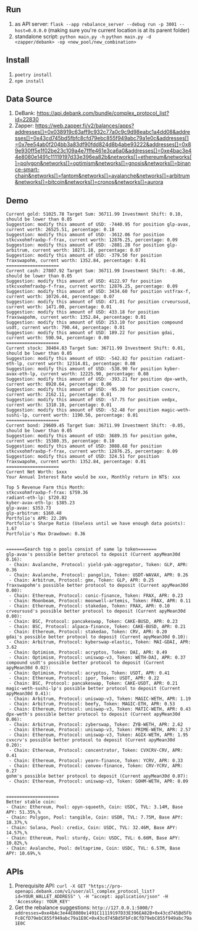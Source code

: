 
## Run

1. as API server: `flask --app rebalance_server --debug run -p 3001 --host=0.0.0.0` (making sure you're current location is at its parent folder)
2. standalone script:
`python main.py -h`
`python main.py -d <zapper/debank> -op <new_pool/new_combination>`

## Install

1. `poetry install`
2. `npm install`

## Data Source

1. DeBank: https://api.debank.com/bundle/complex_protocol_list?id=22830
2. Zapper: https://web.zapper.fi/v2/balances/apps?addresses[]=0x038919c63aff9c932c77a0c9c9d98eabc1a4dd08&addresses[]=0x43cd745bd5fbfc8cfd79ebc855f949abc79a1e0c&addresses[]=0x7ee54ab0f204bb3a83df90fdd824d8b4abe93222&addresses[]=0x89e930ff5e1f02be23c109a4e7fffe461e3ca6a0&addresses[]=0xe4bac3e44e8080e1491c11119197d33e396ea82b&networks[]=ethereum&networks[]=polygon&networks[]=optimism&networks[]=gnosis&networks[]=binance-smart-chain&networks[]=fantom&networks[]=avalanche&networks[]=arbitrum&networks[]=bitcoin&networks[]=cronos&networks[]=aurora

## Demo

```
Current gold: 51025.78 Target Sum: 36711.99 Investment Shift: 0.10, should be lower than 0.05
Suggestion: modify this amount of USD: -7440.95 for position glp-avax, current worth: 26525.51, percentage: 0.18
Suggestion: modify this amount of USD: -3612.06 for position stkcvxohmfraxbp-f-frax, current worth: 12876.25, percentage: 0.09
Suggestion: modify this amount of USD: -2881.28 for position glp-arbitrum, current worth: 10271.18, percentage: 0.07
Suggestion: modify this amount of USD: -379.50 for position fraxswapohm, current worth: 1352.84, percentage: 0.01
====================
Current cash: 27807.92 Target Sum: 36711.99 Investment Shift: -0.06, should be lower than 0.05
Suggestion: modify this amount of USD: 4122.97 for position stkcvxohmfraxbp-f-frax, current worth: 12876.25, percentage: 0.09
Suggestion: modify this amount of USD: 3434.60 for position vstfrax-f, current worth: 10726.44, percentage: 0.07
Suggestion: modify this amount of USD: 471.01 for position crveursusd, current worth: 1471.00, percentage: 0.01
Suggestion: modify this amount of USD: 433.18 for position fraxswapohm, current worth: 1352.84, percentage: 0.01
Suggestion: modify this amount of USD: 253.10 for position compound usdt, current worth: 790.44, percentage: 0.01
Suggestion: modify this amount of USD: 189.22 for position gdai, current worth: 590.94, percentage: 0.00
====================
Current stock: 38404.83 Target Sum: 36711.99 Investment Shift: 0.01, should be lower than 0.05
Suggestion: modify this amount of USD: -542.82 for position radiant-eth-lp, current worth: 12314.81, percentage: 0.08
Suggestion: modify this amount of USD: -538.90 for position kyber-avax-eth-lp, current worth: 12225.90, percentage: 0.08
Suggestion: modify this amount of USD: -393.21 for position dpx-weth, current worth: 8920.64, percentage: 0.06
Suggestion: modify this amount of USD: -95.30 for position cvxcrv, current worth: 2162.11, percentage: 0.01
Suggestion: modify this amount of USD: -57.75 for position vedpx, current worth: 1310.10, percentage: 0.01
Suggestion: modify this amount of USD: -52.48 for position magic-weth-sushi-lp, current worth: 1190.56, percentage: 0.01
====================
Current bond: 29609.45 Target Sum: 36711.99 Investment Shift: -0.05, should be lower than 0.05
Suggestion: modify this amount of USD: 3689.35 for position gohm, current worth: 15380.35, percentage: 0.10
Suggestion: modify this amount of USD: 3088.68 for position stkcvxohmfraxbp-f-frax, current worth: 12876.25, percentage: 0.09
Suggestion: modify this amount of USD: 324.51 for position fraxswapohm, current worth: 1352.84, percentage: 0.01
====================
Current Net Worth: $xxx
Your Annual Interest Rate would be xxx, Monthly return in NT$: xxx

Top 5 Revenue Farm this Month:
stkcvxohmfraxbp-f-frax: $759.36
radiant-eth-lp: $720.82
kyber-avax-eth-lp: $385.23
glp-avax: $353.73
glp-arbitrum: $160.48
Portfolio's APR: 22.20%
Portfolio's Sharpe Ratio (Useless until we have enough data points): 1.67
Portfolio's Max Drawdown: 0.36


=======Search top n pools consist of same lp token=======
glp-avax's possible better protocol to deposit (Current apyMean30d 0.16):
 - Chain: Avalanche, Protocol: yield-yak-aggregator, Token: GLP, APR: 0.36
 - Chain: Avalanche, Protocol: pangolin, Token: USDT-WAVAX, APR: 0.26
 - Chain: Arbitrum, Protocol: gmx, Token: GLP, APR: 0.25
fraxswapohm's possible better protocol to deposit (Current apyMean30d 0.00):
 - Chain: Ethereum, Protocol: conic-finance, Token: FRAX, APR: 0.23
 - Chain: Moonbeam, Protocol: moonwell-artemis, Token: FRAX, APR: 0.11
 - Chain: Ethereum, Protocol: stakedao, Token: FRAX, APR: 0.10
crveursusd's possible better protocol to deposit (Current apyMean30d 0.00):
 - Chain: BSC, Protocol: pancakeswap, Token: CAKE-BUSD, APR: 0.23
 - Chain: BSC, Protocol: alpaca-finance, Token: CAKE-BUSD, APR: 0.21
 - Chain: Ethereum, Protocol: stakedao, Token: CRV, APR: 0.20
gdai's possible better protocol to deposit (Current apyMean30d 0.10):
 - Chain: Arbitrum, Protocol: kyberswap-elastic, Token: MAI-GDAI, APR: 3.62
 - Chain: Optimism, Protocol: acryptos, Token: DAI, APR: 0.49
 - Chain: Optimism, Protocol: uniswap-v3, Token: WETH-DAI, APR: 0.37
compound usdt's possible better protocol to deposit (Current apyMean30d 0.02):
 - Chain: Optimism, Protocol: acryptos, Token: USDT, APR: 0.41
 - Chain: Ethereum, Protocol: ipor, Token: USDT, APR: 0.22
 - Chain: BSC, Protocol: pancakeswap, Token: CAKE-USDT, APR: 0.21
magic-weth-sushi-lp's possible better protocol to deposit (Current apyMean30d 0.41):
 - Chain: Arbitrum, Protocol: uniswap-v3, Token: MAGIC-WETH, APR: 1.19
 - Chain: Arbitrum, Protocol: beefy, Token: MAGIC-ETH, APR: 0.53
 - Chain: Ethereum, Protocol: uniswap-v3, Token: MATIC-WETH, APR: 0.43
dpx-weth's possible better protocol to deposit (Current apyMean30d 0.06):
 - Chain: Arbitrum, Protocol: zyberswap, Token: ZYB-WETH, APR: 2.62
 - Chain: Ethereum, Protocol: uniswap-v3, Token: PRIME-WETH, APR: 2.57
 - Chain: Ethereum, Protocol: uniswap-v3, Token: AGIX-WETH, APR: 1.95
cvxcrv's possible better protocol to deposit (Current apyMean30d 0.20):
 - Chain: Ethereum, Protocol: concentrator, Token: CVXCRV-CRV, APR: 0.41
 - Chain: Ethereum, Protocol: yearn-finance, Token: YCRV, APR: 0.33
 - Chain: Ethereum, Protocol: convex-finance, Token: CRV-YCRV, APR: 0.27
gohm's possible better protocol to deposit (Current apyMean30d 0.07):
 - Chain: Ethereum, Protocol: uniswap-v3, Token: GOHM-WETH, APR: 0.09


====================
Better stable coin:
- Chain: Ethereum, Pool: opyn-squeeth, Coin: USDC, TVL: 3.14M, Base APY: 51.35%,%
- Chain: Polygon, Pool: tangible, Coin: USDR, TVL: 7.75M, Base APY: 18.37%,%
- Chain: Solana, Pool: credix, Coin: USDC, TVL: 32.46M, Base APY: 14.57%,%
- Chain: Ethereum, Pool: sturdy, Coin: USDC, TVL: 6.66M, Base APY: 10.82%,%
- Chain: Avalanche, Pool: deltaprime, Coin: USDC, TVL: 6.57M, Base APY: 10.69%,%
```

## APIs

1. Prerequisite API: `curl -X GET "https://pro-openapi.debank.com/v1/user/all_complex_protocol_list?id=YOUR_WALLET_ADDRESS" \
    -H "accept: application/json" -H 'AccessKey: YOUR_KEY'`
2. Get the rebalance suggestions: `http://127.0.0.1:5000/?addresses=0xe4bAc3e44E8080e1491C11119197D33E396EA82B+0x43cd745Bd5FbFc8CfD79ebC855f949abc79a1E0C+0x43cd745Bd5FbFc8CfD79ebC855f949abc79a1E0C`